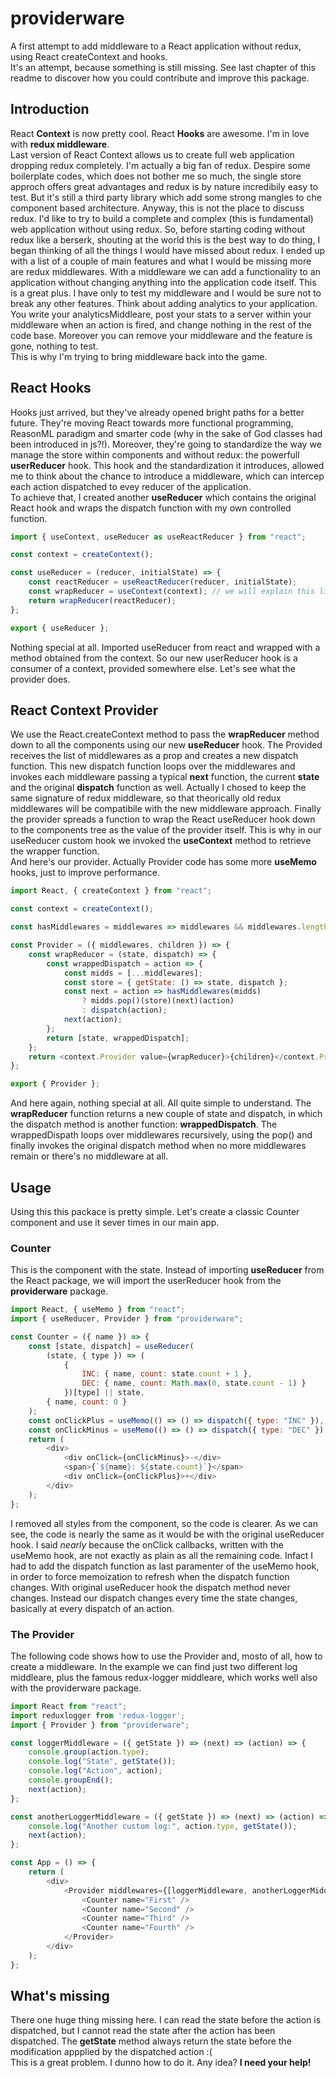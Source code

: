 # providerware

A first attempt to add middleware to a React application without redux, using React createContext and hooks.  
It's an attempt, because something is still missing. See last chapter of this readme to discover how you could contribute and improve this package.

## Introduction

React **Context** is now pretty cool. React **Hooks** are awesome. I'm in love with **redux middleware**.  
Last version of React Context allows us to create full web application dropping redux completely. I'm actually a big fan of redux. Despire some boilerplate codes, which does not bother me so much, the single store approch offers great advantages and redux is by nature incredibily easy to test. But it's still a third party library which add some strong mangles to che component based architecture. Anyway, this is not the place to discuss redux. I'd like to try to build a complete and complex (this is fundamental) web application without using redux. So, before starting coding without redux like a berserk, shouting at the world this is the best way to do thing, I began thinking of all the things I would have missed about redux. I ended up with a list of a couple of main features and what I would be missing more are redux middlewares. With a middleware we can add a functionality to an application without changing anything into the application code itself. This is a great plus. I have only to test my middleware and I would be sure not to break any other features. Think about adding analytics to your application. You write your analyticsMiddleare, post your stats to a server within your middleware when an action is fired, and change nothing in the rest of the code base. Moreover you can remove your middleware and the feature is gone, nothing to test.  
This is why I'm trying to bring middleware back into the game.

## React Hooks

Hooks just arrived, but they've already opened bright paths for a better future. They're moving React towards more functional programming, ReasonML paradigm and smarter code (why in the sake of God classes had been introduced in js?!). Moreover, they're going to standardize the way we manage the store within components and without redux: the powerfull **userReducer** hook. This hook and the standardization it introduces, allowed me to think about the chance to introduce a middleware, which can intercep each action dispatched to evey reducer of the application.  
To achieve that, I created another **useReducer** which contains the original React hook and wraps the dispatch function with my own controlled function.

```js
import { useContext, useReducer as useReactReducer } from "react";

const context = createContext();

const useReducer = (reducer, initialState) => {
    const reactReducer = useReactReducer(reducer, initialState);
    const wrapReducer = useContext(context); // we will explain this line later
    return wrapReducer(reactReducer);
};

export { useReducer };
```

Nothing special at all. Imported useReducer from react and wrapped with a method obtained from the context. So our new userReducer hook is a consumer of a context, provided somewhere else. Let's see what the provider does.

## React Context Provider

We use the React.createContext method to pass the **wrapReducer** method down to all the components using our new **useReducer** hook. The Provided receives the list of middlewares as a prop and creates a new dispatch function. This new dispatch function loops over the middlewares and invokes each middleware passing a typical **next** function, the current **state** and the original **dispatch** function as well. Actually I chosed to keep the same signature of redux middleware, so that theorically old redux middlewares will be compatibile with the new middleware approach. Finally the provider spreads a function to wrap the React useReducer hook down to the components tree as the value of the provider itself. This is why in our useReducer custom hook we invoked the **useContext** method to retrieve the wrapper function.  
And here's our provider. Actually Provider code has some more **useMemo** hooks, just to improve performance.

```js
import React, { createContext } from "react";

const context = createContext();

const hasMiddlewares = middlewares => middlewares && middlewares.length > 0;

const Provider = ({ middlewares, children }) => {
    const wrapReducer = (state, dispatch) => {
        const wrappedDispatch = action => {
            const midds = [...middlewares];
            const store = { getState: () => state, dispatch };
            const next = action => hasMiddlewares(midds)
                ? midds.pop()(store)(next)(action)
                : dispatch(action);
            next(action);
        };
        return [state, wrappedDispatch];
    };
    return <context.Provider value={wrapReducer}>{children}</context.Provider>;
};

export { Provider };
```

And here again, nothing special at all. All quite simple to understand. The **wrapReducer** function returns a new couple of state and dispatch, in which the dispatch method is another function: **wrappedDispatch**. The wrappedDispath loops over middlewares recursively, using the pop() and finally invokes the original dispatch method when no more middlewares remain or there's no middleware at all.

## Usage

Using this this packace is pretty simple. Let's create a classic Counter component and use it sever times in our main app.

### Counter

This is the component with the state. Instead of importing **useReducer** from the React package, we will import the userReducer hook from the **providerware** package.

```js
import React, { useMemo } from "react";
import { useReducer, Provider } from "providerware";

const Counter = ({ name }) => {
    const [state, dispatch] = useReducer(
        (state, { type }) => (
            { 
                INC: { name, count: state.count + 1 },
                DEC: { name, count: Math.max(0, state.count - 1) }
            })[type] || state,
        { name, count: 0 }
    );
    const onClickPlus = useMemo(() => () => dispatch({ type: "INC" }), [dispatch]); // note: see consideration below
    const onClickMinus = useMemo(() => () => dispatch({ type: "DEC" }), [dispatch]); // note: see consideration below
    return (
        <div>
            <div onClick={onClickMinus}>-</div>
            <span>{`${name}: ${state.count}`}</span>
            <div onClick={onClickPlus}>+</div>
        </div>
    );
};
```

I removed all styles from the component, so the code is clearer. As we can see, the code is nearly the same as it would be with the original useReducer hook. I said _nearly_ because the onClick callbacks, written with the useMemo hook, are not exactly as plain as all the remaining code. Infact I had to add the dispatch function as last paramenter of the useMemo hook, in order to force memoization to refresh when the dispatch function changes. With original useReducer hook the dispatch method never changes. Instead our dispatch changes every time the state changes, basically at every dispatch of an action.

### The Provider

The following code shows how to use the Provider and, mosto of all, how to create a middleware. In the example we can find just two different log middleare, plus the famous redux-logger middleare, which works well also with the providerware package.

```js
import React from "react";
import reduxlogger from 'redux-logger';
import { Provider } from "providerware";

const loggerMiddleware = ({ getState }) => (next) => (action) => {
    console.group(action.type);
    console.log("State", getState());
    console.log("Action", action);
    console.groupEnd();
    next(action);
};

const anotherLoggerMiddleware = ({ getState }) => (next) => (action) => {
    console.log("Another custom log:", action.type, getState());
    next(action);
};

const App = () => {
    return (
        <div>
            <Provider middlewares={[loggerMiddleware, anotherLoggerMiddleware, reduxlogger]}>
                <Counter name="First" />
                <Counter name="Second" />
                <Counter name="Third" />
                <Counter name="Fourth" />
            </Provider>
        </div>
    );
};
```

## What's missing

There one huge thing missing here. I can read the state before the action is dispatched, but I cannot read the state after the action has been dispatched. The **getState** method always return the state before the modification appplied by the dispatched action :(  
This is a great problem. I dunno how to do it. Any idea? **I need your help!**